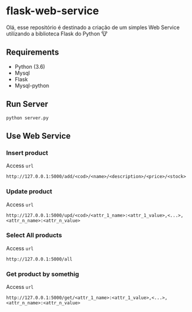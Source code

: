 # flask-web-service
Olá, esse repositório é destinado a criação de um simples Web Service utilizando a biblioteca Flask do Python :cow:

## Requirements
- Python (3.6)
- Mysql
- Flask
- Mysql-python

## Run Server

```shell
python server.py
```

## Use Web Service

### Insert product
Access `url`
```
http://127.0.0.1:5000/add/<cod>/<name>/<description>/<price>/<stock>
```

### Update product
Access `url`
```
http://127.0.0.1:5000/upd/<cod>/<attr_1_name>:<attr_1_value>,<...>,<attr_n_name>:<attr_n_value>
```

### Select All products
Access `url`
```
http://127.0.0.1:5000/all
```

### Get product by somethig
Access `url`
```
http://127.0.0.1:5000/get/<attr_1_name>:<attr_1_value>,<...>,<attr_n_name>:<attr_n_value>
```

